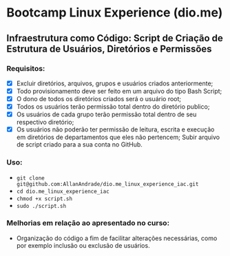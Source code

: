 # Bootcamp Linux Experience (dio.me)
## Infraestrutura como Código: Script de Criação de Estrutura de Usuários, Diretórios e Permissões

### Requisitos:
- [x] Excluir diretórios, arquivos, grupos e usuários criados anteriormente;
- [x] Todo provisionamento deve ser feito em um arquivo do tipo Bash
Script;
- [x] O dono de todos os diretórios criados será o usuário root;
- [x] Todos os usuários terão permissão total dentro do diretório publico;
- [x] Os usuários de cada grupo terão permissão total dentro de seu respectivo diretório;
- [x]  Os usuários não poderão ter permissão de leitura, escrita e execução em diretórios de departamentos que eles não pertencem;
Subir arquivo de script criado para a sua conta no GitHub.

### Uso:
- `git clone git@github.com:AllanAndrade/dio.me_linux_experience_iac.git`
- `cd dio.me_linux_experience_iac`
- `chmod +x script.sh`
- `sudo ./script.sh`

### Melhorias em relação ao apresentado no curso:
- Organização do código a fim de facilitar alterações necessárias, como por exemplo inclusão ou exclusão de usuários.